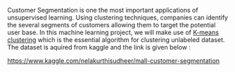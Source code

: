 Customer Segmentation is one the most important applications of unsupervised learning. Using clustering techniques, companies can identify the several segments of customers allowing them to target the potential user base. In this machine learning project, we will make use of [K-means clustering](https://data-flair.training/blogs/k-means-clustering-tutorial/) which is the essential algorithm for clustering unlabeled dataset.
The dataset is aquired from kaggle and the link is given below :

https://www.kaggle.com/nelakurthisudheer/mall-customer-segmentation
